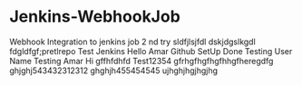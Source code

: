 # Jenkins-WebhookJob
Webhook Integration to jenkins job
2 nd try sldfjlsjfdl
dskjdgslkgdl
fdgldfgf;pretlrepo
Test Jenkins
Hello Amar Github SetUp Done
Testing User Name
Testing Amar
Hi
gffhfdhfd
Test12354
gfrhgfhgfhgfhhgfheregdfg
ghjghj543432312312
ghghjh455454545
ujhghjhgjhgjhg
